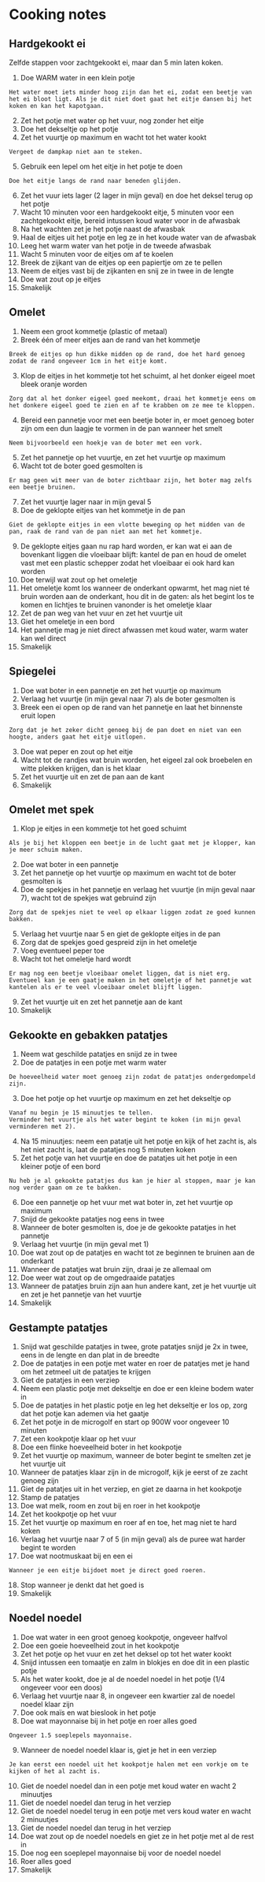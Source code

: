 # Cooking notes

## Hardgekookt ei

Zelfde stappen voor zachtgekookt ei, maar dan 5 min laten koken.

1. Doe WARM water in een klein potje

```
Het water moet iets minder hoog zijn dan het ei, zodat een beetje van het ei bloot ligt. Als je dit niet doet gaat het eitje dansen bij het koken en kan het kapotgaan.
```

2. Zet het potje met water op het vuur, nog zonder het eitje
3. Doe het dekseltje op het potje
4. Zet het vuurtje op maximum en wacht tot het water kookt

```
Vergeet de dampkap niet aan te steken.
```

5. Gebruik een lepel om het eitje in het potje te doen

```
Doe het eitje langs de rand naar beneden glijden.
```

6. Zet het vuur iets lager (2 lager in mijn geval) en doe het deksel terug op het potje
7. Wacht 10 minuten voor een hardgekookt eitje, 5 minuten voor een zachtgekookt eitje, bereid intussen koud water voor in de afwasbak
8. Na het wachten zet je het potje naast de afwasbak
9. Haal de eitjes uit het potje en leg ze in het koude water van de afwasbak
10. Leeg het warm water van het potje in de tweede afwasbak
11. Wacht 5 minuten voor de eitjes om af te koelen
12. Breek de zijkant van de eitjes op een papiertje om ze te pellen
13. Neem de eitjes vast bij de zijkanten en snij ze in twee in de lengte
14. Doe wat zout op je eitjes
15. Smakelijk

## Omelet

1. Neem een groot kommetje (plastic of metaal)
2. Breek één of meer eitjes aan de rand van het kommetje

```
Breek de eitjes op hun dikke midden op de rand, doe het hard genoeg zodat de rand ongeveer 1cm in het eitje komt.
```

3. Klop de eitjes in het kommetje tot het schuimt, al het donker eigeel moet bleek oranje worden

```
Zorg dat al het donker eigeel goed meekomt, draai het kommetje eens om het donkere eigeel goed te zien en af te krabben om ze mee te kloppen.
```

4. Bereid een pannetje voor met een beetje boter in, er moet genoeg boter zijn om een dun laagje te vormen in de pan wanneer het smelt

```
Neem bijvoorbeeld een hoekje van de boter met een vork.
```

5. Zet het pannetje op het vuurtje, en zet het vuurtje op maximum
6. Wacht tot de boter goed gesmolten is

```
Er mag geen wit meer van de boter zichtbaar zijn, het boter mag zelfs een beetje bruinen.
```

7. Zet het vuurtje lager naar in mijn geval 5
8. Doe de geklopte eitjes van het kommetje in de pan

```
Giet de geklopte eitjes in een vlotte beweging op het midden van de pan, raak de rand van de pan niet aan met het kommetje.
```

9. De geklopte eitjes gaan nu rap hard worden, er kan wat ei aan de bovenkant liggen die vloeibaar blijft: kantel de pan en houd de omelet vast met een plastic schepper zodat het vloeibaar ei ook hard kan worden
10. Doe terwijl wat zout op het omeletje
11. Het omeletje komt los wanneer de onderkant opwarmt, het mag niet té bruin worden aan de onderkant, hou dit in de gaten: als het begint los te komen en lichtjes te bruinen vanonder is het omeletje klaar
12. Zet de pan weg van het vuur en zet het vuurtje uit
13. Giet het omeletje in een bord
14. Het pannetje mag je niet direct afwassen met koud water, warm water kan wel direct
15. Smakelijk

## Spiegelei

1. Doe wat boter in een pannetje en zet het vuurtje op maximum
2. Verlaag het vuurtje (in mijn geval naar 7) als de boter gesmolten is
3. Breek een ei open op de rand van het pannetje en laat het binnenste eruit lopen

```
Zorg dat je het zeker dicht genoeg bij de pan doet en niet van een hoogte, anders gaat het eitje uitlopen.
```

3. Doe wat peper en zout op het eitje
4. Wacht tot de randjes wat bruin worden, het eigeel zal ook broebelen en witte plekken krijgen, dan is het klaar
5. Zet het vuurtje uit en zet de pan aan de kant
6. Smakelijk

## Omelet met spek

1. Klop je eitjes in een kommetje tot het goed schuimt

```
Als je bij het kloppen een beetje in de lucht gaat met je klopper, kan je meer schuim maken.
```

2. Doe wat boter in een pannetje
3. Zet het pannetje op het vuurtje op maximum en wacht tot de boter gesmolten is
4. Doe de spekjes in het pannetje en verlaag het vuurtje (in mijn geval naar 7), wacht tot de spekjes wat gebruind zijn

```
Zorg dat de spekjes niet te veel op elkaar liggen zodat ze goed kunnen bakken.
```

5. Verlaag het vuurtje naar 5 en giet de geklopte eitjes in de pan
6. Zorg dat de spekjes goed gespreid zijn in het omeletje
7. Voeg eventueel peper toe
8. Wacht tot het omeletje hard wordt

```
Er mag nog een beetje vloeibaar omelet liggen, dat is niet erg. Eventueel kan je een gaatje maken in het omeletje of het pannetje wat kantelen als er te veel vloeibaar omelet blijft liggen.
```

9. Zet het vuurtje uit en zet het pannetje aan de kant
10. Smakelijk

## Gekookte en gebakken patatjes

1. Neem wat geschilde patatjes en snijd ze in twee
2. Doe de patatjes in een potje met warm water

```
De hoeveelheid water moet genoeg zijn zodat de patatjes ondergedompeld zijn.
```

3. Doe het potje op het vuurtje op maximum en zet het dekseltje op

```
Vanaf nu begin je 15 minuutjes te tellen.
Verminder het vuurtje als het water begint te koken (in mijn geval verminderen met 2).
```

4. Na 15 minuutjes: neem een patatje uit het potje en kijk of het zacht is, als het niet zacht is, laat de patatjes nog 5 minuten koken
5. Zet het potje van het vuurtje en doe de patatjes uit het potje in een kleiner potje of een bord

```
Nu heb je al gekookte patatjes dus kan je hier al stoppen, maar je kan nog verder gaan om ze te bakken.
```

6. Doe een pannetje op het vuur met wat boter in, zet het vuurtje op maximum
7. Snijd de gekookte patatjes nog eens in twee
8. Wanneer de boter gesmolten is, doe je de gekookte patatjes in het pannetje
9. Verlaag het vuurtje (in mijn geval met 1)
10. Doe wat zout op de patatjes en wacht tot ze beginnen te bruinen aan de onderkant
11. Wanneer de patatjes wat bruin zijn, draai je ze allemaal om
12. Doe weer wat zout op de omgedraaide patatjes
13. Wanneer de patatjes bruin zijn aan hun andere kant, zet je het vuurtje uit en zet je het pannetje van het vuurtje
14. Smakelijk

## Gestampte patatjes

1. Snijd wat geschilde patatjes in twee, grote patatjes snijd je 2x in twee, eens in de lengte en dan plat in de breedte
2. Doe de patatjes in een potje met water en roer de patatjes met je hand om het zetmeel uit de patatjes te krijgen
3. Giet de patatjes in een verziep
4. Neem een plastic potje met dekseltje en doe er een kleine bodem water in
5. Doe de patatjes in het plastic potje en leg het dekseltje er los op, zorg dat het potje kan ademen via het gaatje
6. Zet het potje in de microgolf en start op 900W voor ongeveer 10 minuten
7. Zet een kookpotje klaar op het vuur
8. Doe een flinke hoeveelheid boter in het kookpotje
9. Zet het vuurtje op maximum, wanneer de boter begint te smelten zet je het vuurtje uit
10. Wanneer de patatjes klaar zijn in de microgolf, kijk je eerst of ze zacht genoeg zijn
11. Giet de patatjes uit in het verziep, en giet ze daarna in het kookpotje
12. Stamp de patatjes
13. Doe wat melk, room en zout bij en roer in het kookpotje
14. Zet het kookpotje op het vuur
15. Zet het vuurtje op maximum en roer af en toe, het mag niet te hard koken
16. Verlaag het vuurtje naar 7 of 5 (in mijn geval) als de puree wat harder begint te worden
17. Doe wat nootmuskaat bij en een ei

```
Wanneer je een eitje bijdoet moet je direct goed roeren.
```

18. Stop wanneer je denkt dat het goed is
19. Smakelijk

## Noedel noedel

1. Doe wat water in een groot genoeg kookpotje, ongeveer halfvol
2. Doe een goeie hoeveelheid zout in het kookpotje
3. Zet het potje op het vuur en zet het deksel op tot het water kookt
4. Snijd intussen een tomaatje en zalm in blokjes en doe dit in een plastic potje
5. Als het water kookt, doe je al de noedel noedel in het potje (1/4 ongeveer voor een doos)
6. Verlaag het vuurtje naar 8, in ongeveer een kwartier zal de noedel noedel klaar zijn
7. Doe ook maïs en wat bieslook in het potje
8. Doe wat mayonnaise bij in het potje en roer alles goed

```
Ongeveer 1.5 soeplepels mayonnaise.
```

9. Wanneer de noedel noedel klaar is, giet je het in een verziep

```
Je kan eerst een noedel uit het kookpotje halen met een vorkje om te kijken of het al zacht is.
```

10. Giet de noedel noedel dan in een potje met koud water en wacht 2 minuutjes
11. Giet de noedel noedel dan terug in het verziep
12. Giet de noedel noedel terug in een potje met vers koud water en wacht 2 minuutjes
13. Giet de noedel noedel dan terug in het verziep
14. Doe wat zout op de noedel noedels en giet ze in het potje met al de rest in
15. Doe nog een soeplepel mayonnaise bij voor de noedel noedel
16. Roer alles goed
17. Smakelijk
